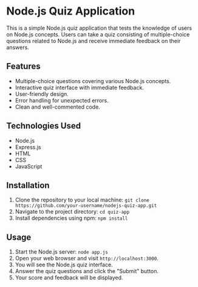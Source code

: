 # Node.js Quiz Application

This is a simple Node.js quiz application that tests the knowledge of users on Node.js concepts. Users can take a quiz consisting of multiple-choice questions related to Node.js and receive immediate feedback on their answers.


## Features

- Multiple-choice questions covering various Node.js concepts.
- Interactive quiz interface with immediate feedback.
- User-friendly design.
- Error handling for unexpected errors.
- Clean and well-commented code.


## Technologies Used

- Node.js
- Express.js
- HTML
- CSS
- JavaScript


## Installation

1. Clone the repository to your local machine:
``git clone https://github.com/your-username/nodejs-quiz-app.git``
2. Navigate to the project directory:
``cd quiz-app``
3. Install dependencies using npm:
``npm install``


## Usage

1. Start the Node.js server:
``node app.js``
2. Open your web browser and visit `http://localhost:3000`.
3. You will see the Node.js quiz interface.
4. Answer the quiz questions and click the "Submit" button.
5. Your score and feedback will be displayed.
